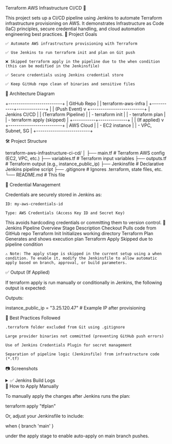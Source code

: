 Terraform AWS Infrastructure CI/CD 🚀

This project sets up a CI/CD pipeline using Jenkins to automate Terraform infrastructure provisioning on AWS. It demonstrates Infrastructure as Code (IaC) principles, secure credential handling, and cloud automation engineering best practices.
🧱 Project Goals

    ✅ Automate AWS infrastructure provisioning with Terraform

    ✅ Use Jenkins to run terraform init and plan on Git push

    ❌ Skipped terraform apply in the pipeline due to the when condition (this can be modified in the Jenkinsfile)

    ✅ Secure credentials using Jenkins credential store

    ✅ Keep GitHub repo clean of binaries and sensitive files

🧭 Architecture Diagram

+--------------------------+
|     GitHub Repo         |
|  terraform-aws-infra    |
+-----------+--------------+
            |
            |  (Push Event)
            v
+--------------------------+
|        Jenkins CI/CD     |
|  (Terraform Pipeline)    |
|  - terraform init        |
|  - terraform plan        |
|  - terraform apply (skipped) |
+-----------+--------------+
            |
            |  (If applied)
            v
+--------------------------+
|        AWS Cloud         |
|  - EC2 instance          |
|  - VPC, Subnet, SG       |
+--------------------------+

🛠️ Project Structure

terraform-aws-infrastructure-ci-cd/
│
├── main.tf                # Terraform AWS config (EC2, VPC, etc.)
├── variables.tf           # Terraform input variables
├── outputs.tf             # Terraform output (e.g., instance_public_ip)
├── Jenkinsfile            # Declarative Jenkins pipeline script
├── .gitignore             # Ignores .terraform, state files, etc.
└── README.md              # This file

🔐 Credential Management

Credentials are securely stored in Jenkins as:

    ID: my-aws-credentials-id

    Type: AWS Credentials (Access Key ID and Secret Key)

This avoids hardcoding credentials or committing them to version control.
🔁 Jenkins Pipeline Overview
Stage	Description
Checkout	Pulls code from GitHub repo
Terraform Init	Initializes working directory
Terraform Plan	Generates and shows execution plan
Terraform Apply	Skipped due to pipeline condition

    ⚠️ Note: The apply stage is skipped in the current setup using a when condition. To enable it, modify the Jenkinsfile to allow automatic apply based on branch, approval, or build parameters.

✅ Output (If Applied)

If terraform apply is run manually or conditionally in Jenkins, the following output is expected:

Outputs:

instance_public_ip = "3.25.120.47"   # Example IP after provisioning

📌 Best Practices Followed

    .terraform folder excluded from Git using .gitignore

    Large provider binaries not committed (preventing GitHub push errors)

    Use of Jenkins Credentials Plugin for secret management

    Separation of pipeline logic (Jenkinsfile) from infrastructure code (*.tf)

📷 Screenshots
<details> <summary>✅ Jenkins Build Logs</summary>

Started by user Michael Barreras
Obtained Jenkinsfile from GitHub
Cloning repository...
Checking out Revision...
Terraform init completed successfully
Terraform plan shows 9 resources to be added
Apply skipped due to conditional

</details>
📘 How to Apply Manually

To manually apply the changes after Jenkins runs the plan:

terraform apply "tfplan"

Or, adjust your Jenkinsfile to include:

when {
    branch 'main'
}

under the apply stage to enable auto-apply on main branch pushes.
